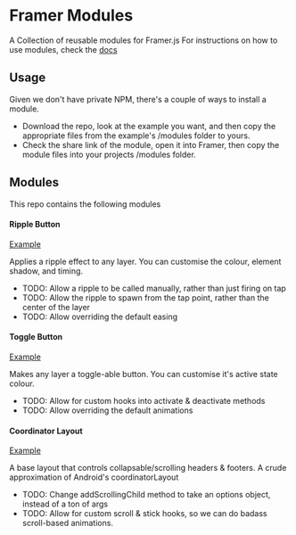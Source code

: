 # Framer Modules
A Collection of reusable modules for Framer.js
For instructions on how to use modules, check the [docs](http://framerjs.com/docs/#modules.modules)

## Usage
Given we don't have private NPM, there's a couple of ways to install a module.
* Download the repo, look at the example you want, and then copy the appropriate files from the example's /modules folder to yours.
* Check the share link of the module, open it into Framer, then copy the module files into your projects /modules folder.

## Modules
This repo contains the following modules

#### Ripple Button
[Example](http://share.framerjs.com/22p5l14xffco/)

Applies a ripple effect to any layer. You can customise the colour, element shadow, and timing.
* TODO: Allow a ripple to be called manually, rather than just firing on tap
* TODO: Allow the ripple to spawn from the tap point, rather than the center of the layer
* TODO: Allow overriding the default easing


#### Toggle Button
[Example](http://share.framerjs.com/mowa59op63q2/)

Makes any layer a toggle-able button. You can customise it's active state colour.
* TODO: Allow for custom hooks into activate & deactivate methods
* TODO: Allow overriding the default animations


#### Coordinator Layout

[Example](http://share.framerjs.com/kegbn2omfmxc/)

A base layout that controls collapsable/scrolling headers & footers. A crude approximation of Android's coordinatorLayout
* TODO: Change addScrollingChild method to take an options object, instead of a ton of args
* TODO: Allow for custom scroll & stick hooks, so we can do badass scroll-based animations.


